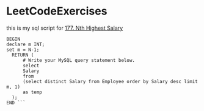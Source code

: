 # LeetCodeExercises

this is my sql script for [177. Nth Highest Salary](https://leetcode.com/problems/nth-highest-salary/)

``` CREATE FUNCTION getNthHighestSalary(N INT) RETURNS INT
BEGIN
declare m INT;
set m = N-1;
  RETURN (
      # Write your MySQL query statement below.
      select
      Salary
      from
      (select distinct Salary from Employee order by Salary desc limit m, 1)
      as temp
  );
END ```
